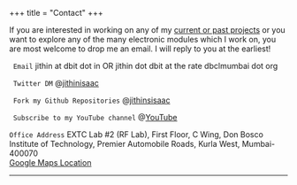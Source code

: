 +++ 
title = "Contact"
+++
 


If you are interested in working on any of my [current or past projects](/projects) or you want to explore any of the many electronic modules which I work on, you are most welcome to drop me an email. I will reply to you at the earliest! 

``` Email``` jithin at dbit dot in OR jithin dot dbit at the rate dbclmumbai dot org 

``` Twitter DM```  @[jithinisaac](https://twitter.com/jithinisaac/)

``` Fork my Github Repositories```  @[jithinsisaac](https://github.com/jithinsisaac/)

``` Subscribe to my YouTube channel```  @[YouTube](https://www.youtube.com/channel/UCn7YD1HaO6jQZvlJ2piMxmg/playlists)

``` Office Address ```
EXTC Lab #2 (RF Lab), First Floor, C Wing,
Don Bosco Institute of Technology,
Premier Automobile Roads,
Kurla West, 
Mumbai-400070  
[Google Maps Location](https://goo.gl/maps/93D36PQsyrbEKHNe7)   


---
